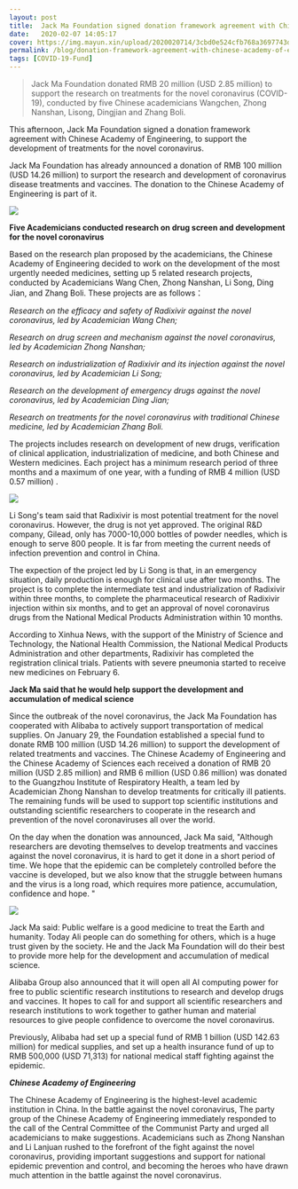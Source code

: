 ```yaml
---
layout: post
title:  Jack Ma Foundation signed donation framework agreement with Chinese Academy of Engineering
date:   2020-02-07 14:05:17
cover: https://img.mayun.xin/upload/2020020714/3cbd0e524cfb768a3697743d54fc68dd.jpg
permalink: /blog/donation-framework-agreement-with-chinese-academy-of-engineering
tags: [COVID-19-Fund]
---
```


> Jack Ma Foundation donated RMB 20 million (USD 2.85 million) to support the research on treatments for the novel coronavirus (COVID-19), conducted by five Chinese academicians Wangchen, Zhong Nanshan, Lisong, Dingjian and Zhang Boli.

This afternoon, Jack Ma Foundation signed a donation framework agreement with Chinese Academy of Engineering, to support the development of treatments for the novel coronavirus.

Jack Ma Foundation has already announced a donation of RMB 100 million (USD 14.26 million) to surport the research and development of coronavirus disease treatments and vaccines. The donation to the Chinese Academy of Engineering is part of it.

![](https://img.mayun.xin/upload/2020031516/ec44a79137699aa36e0f3512e4ed5b2f.jpeg)

**Five Academicians conducted research on drug screen and development for the novel coronavirus**

Based on the research plan proposed by the academicians, the Chinese Academy of Engineering decided to work on the development of the most urgently needed medicines, setting up 5 related research projects, conducted by Academicians Wang Chen, Zhong Nanshan, Li Song, Ding Jian, and Zhang Boli. These projects are as follows：

*Research on the efficacy and safety of Radixivir against the novel coronavirus, led by Academician Wang Chen;*

*Research on drug screen and mechanism against the novel coronavirus, led by Academician Zhong Nanshan;*

*Research on industrialization of Radixivir and its injection against the novel coronavirus, led by Academician Li Song;*

*Research on the development of emergency drugs against the novel coronavirus, led by Academician Ding Jian;*

*Research on treatments for the novel coronavirus with traditional Chinese medicine, led by Academician Zhang Boli.*

The projects includes research on development of new drugs, verification of clinical application, industrialization of medicine, and both Chinese and Western medicines. Each project has a minimum research period of three months and a maximum of one year, with a funding of RMB 4 million (USD 0.57 million) .

![](https://img.mayun.xin/upload/2020031516/88c8982b8eba323f2231740b47499b82.jpeg)

Li Song's team said that Radixivir is most potential treatment for the novel coronavirus. However, the drug is not yet approved. The original R&D company, Gilead, only has 7000-10,000 bottles of powder needles, which is enough to serve 800 people. It is far from meeting the current needs of infection prevention and control in China.

The expection of the project led by  Li Song is that, in an emergency situation, daily production is enough for clinical use after two months. The project is to complete the intermediate test and industrialization of Radixivir within three months, to complete the pharmaceutical research of Radixivir injection within six months, and to get an approval of novel coronavirus drugs from the National Medical Products Administration within 10 months.  

According to Xinhua News, with the support of the Ministry of Science and Technology, the National Health Commission, the National Medical Products Administration and other departments, Radixivir has completed the registration clinical trials. Patients with severe pneumonia started to receive new medicines on February 6.

**Jack Ma said that he would help support the development and accumulation of medical science**

 Since the outbreak of the novel coronavirus, the Jack Ma Foundation has cooperated with Alibaba to actively support transportation of medical supplies. On January 29, the Foundation established a special fund to donate RMB 100 million (USD 14.26 million) to support the development of related treatments and vaccines. The Chinese Academy of Engineering and the Chinese Academy of Sciences each received a donation of RMB 20 million (USD 2.85 million) and RMB 6 million (USD 0.86 million) was donated to the Guangzhou Institute of Respiratory Health, a team led by Academician Zhong Nanshan to develop treatments for critically ill patients. The remaining funds will be used to support top scientific institutions and outstanding scientific researchers to cooperate in the research and prevention of the novel coronaviruses all over the world.

On the day when the donation was announced, Jack Ma said, "Although researchers are devoting themselves to develop treatments and vaccines against the novel coronavirus, it is hard to get it done in a short period of time. We hope that the epidemic can be completely controlled before the vaccine is developed, but we also know that the struggle between humans and the virus is a long road, which requires more patience, accumulation, confidence and hope. "

![](https://img.mayun.xin/upload/2020031516/72c8818f3876199ccf44198e1ab9f253.jpeg)

Jack Ma said: Public welfare is a good medicine to treat the Earth and humanity. Today Ali people can do something for others, which is a huge trust given by the society. He and the Jack Ma Foundation will do their best to provide more help for the development and accumulation of medical science.

Alibaba Group also announced that it will open all AI computing power for free to public scientific research institutions to research and develop drugs and vaccines. It hopes to call for and support all scientific researchers and research institutions to work together to gather human and material resources to give people confidence to overcome the novel coronavirus. 

Previously, Alibaba had set up a special fund of RMB 1 billion (USD 142.63 million) for medical supplies, and set up a health insurance fund of up to RMB 500,000 (USD 71,313) for national medical staff fighting against the epidemic. 


***Chinese Academy of Engineering***

The Chinese Academy of Engineering is the highest-level academic institution in China. In the battle against the novel coronavirus, The party group of the Chinese Academy of Engineering immediately responded to the call of the Central Committee of the Communist Party and urged all academicians to make suggestions. Academicians such as Zhong Nanshan and Li Lanjuan rushed to the forefront of the fight against the novel coronavirus, providing important suggestions and support for national epidemic prevention and control, and becoming the heroes who have drawn much attention in the battle against the novel coronavirus.
